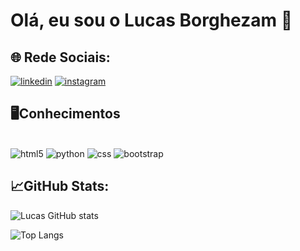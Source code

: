 # Olá, eu sou o Lucas Borghezam 🙋

## 🌐 Rede Sociais:
[![linkedin](https://img.shields.io/badge/LinkedIn-0077B5?style=for-the-badge&logo=linkedin&logoColor=white)](https://www.linkedin.com/in/lucas-alexandre-borghezam-050420310/)
[![instagram](https://img.shields.io/badge/Instagram-E4405F?style=for-the-badge&logo=instagram&logoColor=white)](https://www.instagram.com/_.borghezam_/)


## 🖥️Conhecimentos
<div style="display: inline-block"><br/>
    <img align="center" alt="html5" src="https://img.shields.io/badge/HTML5-E34F26?style=for-the-badge&logo=html5&logoColor=white">
</div>
<div style="display: inline-block"><br/>
    <img align="center" alt="python" src="https://img.shields.io/badge/Python-3776AB?style=for-the-badge&logo=python&logoColor=white">
</div>
<div style="display: inline-block"><br/>
    <img align="center" alt="css" src="https://img.shields.io/badge/CSS-239120?&style=for-the-badge&logo=css3&logoColor=white">
</div>
<div style="display: inline-block"><br/>
    <img align="center" alt="bootstrap" src="https://img.shields.io/badge/Bootstrap-563D7C?style=for-the-badge&logo=bootstrap&logoColor=white">
</div>

## 📈GitHub Stats:

![Lucas GitHub stats](https://github-readme-stats.vercel.app/api?username=Lucasborghezam&show_icons=true&theme=synthwave)

![Top Langs](https://github-readme-stats.vercel.app/api/top-langs/?username=Lucasborghezam&size_weight=0.5&count_weight=0.5&theme=synthwave)







